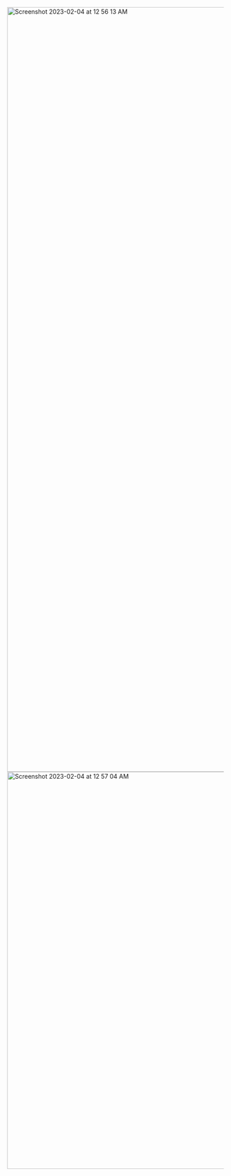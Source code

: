 <img width="1777" alt="Screenshot 2023-02-04 at 12 56 13 AM" src="https://user-images.githubusercontent.com/43849911/216690221-dec619d5-af9a-48f3-9c1f-babb42942c79.png">

<img width="923" alt="Screenshot 2023-02-04 at 12 57 04 AM" src="https://user-images.githubusercontent.com/43849911/216690391-9cf4abf7-da77-4fe8-a07e-ec0ba5f5a209.png">

